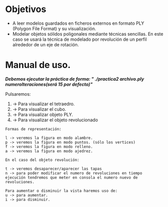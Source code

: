 # **Objetivos**

* A leer modelos guardados en ficheros externos en formato PLY (Polygon File Format) y su visualización.
* Modelar objetos sólidos poligonales mediante técnicas sencillas. En este caso se usará la técnica de modelado por revolución de un perfil alrededor de un eje de rotación.

# **Manual de uso.**

***Debemos ejecutar la práctica de forma: " ./practica2 archivo.ply numeroIteraciones(será 15 por defecto)"***

Pulsaremos:

1. -> Para visualizar el tetraedro.
2. -> Para visualizar el cubo.
3. -> Para visualizar objeto PLY.
4. -> Para visualizar el objeto revolucionado

~~~
Formas de representación:

l -> veremos la figura en modo alambre.
p -> veremos la figura en modo puntos. (sólo los vertices)
f -> veremos la figura en modo relleno.
a -> veremos la figura en modo ajedrez.

En el caso del objeto revolución:

t -> veremos desaparecer/aparecer las tapas
n -> para poder modificar el numero de revoluciones en tiempo ejecución tendremos que meter en consola el numero nuevo de revoluciones.

Para aumentar o disminuir la vista haremos uso de:
u -> para aumentar.
i -> para disminuir.

~~~